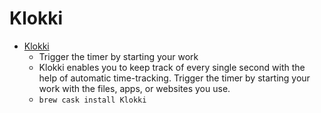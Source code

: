 # Klokki
- [Klokki](https://klokki.com/)
  -  Trigger the timer by starting your work
  - Klokki enables you to keep track of every single second with the help of automatic time-tracking. Trigger the timer by starting your work with the files, apps, or websites you use.
  - `brew cask install Klokki`
